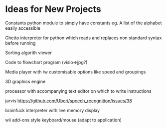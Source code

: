 # Ideas for New Projects

Constants python module to simply have constants eg. A list of the alphabet easily accessible

Ghetto interpreter for python which reads and replaces non standard syntax before running

Sorting algorith viewer

Code to flowchart program (visio=>jpg?)

Media player with \w customisable options like speed and groupings

3D graphics engine

processor with accompanying text editor on which to write instructions

jarvis https://github.com/Uberi/speech_recognition/issues/38

brainfuck interpreter with live memory display

wii add-ons style keyboard/mouse (adapt to application)
